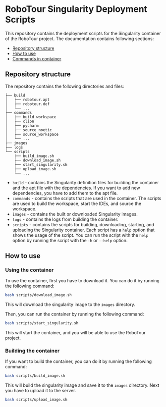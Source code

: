 # RoboTour Singularity Deployment Scripts

This repository contains the deployment scripts for the Singularity container of the RoboTour project. The documentation contains following sections:

- [Repository structure](#repository-structure)
- [How to use](#how-to-use)
- [Commands in container](#commands-in-container)

## Repository structure

The repository contains the following directories and files:

```
├── build
│   ├── robotour.apt
│   ├── robotour.def
│   └── ...
├── commands
│   ├── build_workspace
│   ├── clion
│   ├── pycharm
│   ├── source_noetic
│   ├── source_workspace
│   └── ...
├── images
├── logs
└── scripts
    ├── build_image.sh
    ├── download_image.sh
    ├── start_singularity.sh
    ├── upload_image.sh
    └── ...
```

- `build` - contains the Singularity definition files for building the container and the apt file with the dependencies. If you want to add new dependencies, you have to add them to the apt file.
- `commands` - contains the scripts that are used in the container. The scripts are used to build the workspace, start the IDEs, and source the workspace.
- `images` - contains the built or downloaded Singularity images.
- `logs` - contains the logs from building the container.
- `scripts` - contains the scripts for building, downloading, starting, and uploading the Singularity container. Each script has a `help` option that shows the usage of the script. You can run the script with the `help` option by running the script with the `-h` or `--help` option.

## How to use

### Using the container

To use the container, first you have to download it. You can do it by running the following command:

```bash
bash scripts/download_image.sh
```

This will download the singularity image to the `images` directory.

Then, you can run the container by running the following command:

```bash
bash scripts/start_singularity.sh
```

This will start the container, and you will be able to use the RoboTour project.

### Building the container

If you want to build the container, you can do it by running the following command:

```bash
bash scripts/build_image.sh
```

This will build the singularity image and save it to the `images` directory. Next you have to upload it to the server.

```bash
bash scripts/upload_image.sh
```
